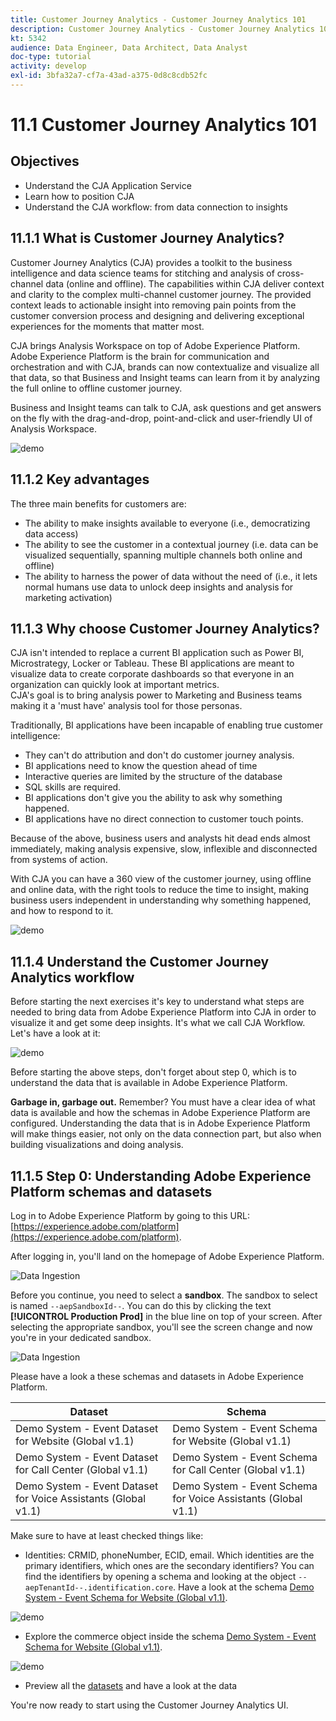 ```yaml
---
title: Customer Journey Analytics - Customer Journey Analytics 101
description: Customer Journey Analytics - Customer Journey Analytics 101
kt: 5342
audience: Data Engineer, Data Architect, Data Analyst
doc-type: tutorial
activity: develop
exl-id: 3bfa32a7-cf7a-43ad-a375-0d8c8cdb52fc
---
```

# 11.1 Customer Journey Analytics 101

## Objectives

- Understand the CJA Application Service
- Learn how to position CJA
- Understand the CJA workflow: from data connection to insights

## 11.1.1 What is Customer Journey Analytics?

Customer Journey Analytics (CJA) provides a toolkit to the business intelligence and data science teams for stitching and analysis of cross-channel data (online and offline). The capabilities within CJA deliver context and clarity to the complex multi-channel customer journey. The provided context leads to actionable insight into removing pain points from the customer conversion process and designing and delivering exceptional experiences for the moments that matter most.

CJA brings Analysis Workspace on top of Adobe Experience Platform. Adobe Experience Platform is the brain for communication and orchestration and with CJA, brands can now contextualize and visualize all that data, so that Business and Insight teams can learn from it by analyzing the full online to offline customer journey. 

Business and Insight teams can talk to CJA, ask questions and get answers on the fly with the drag-and-drop, point-and-click and user-friendly UI of Analysis Workspace.

![demo](./images/cja-adv-analysis1.png)

## 11.1.2 Key advantages

The three main benefits for customers are:

- The ability to make insights available to everyone (i.e., democratizing data access)
- The ability to see the customer in a contextual journey (i.e. data can be visualized sequentially, spanning multiple channels both online and offline)
- The ability to harness the power of data without the need of  (i.e., it lets normal humans use data to unlock deep insights and analysis for marketing activation)

## 11.1.3 Why choose Customer Journey Analytics?

CJA isn't intended to replace a current BI application such as Power BI, Microstrategy, Locker or Tableau. These BI applications are meant to visualize data to create corporate dashboards so that everyone in an organization can quickly look at important metrics.  
CJA's goal is to bring analysis power to Marketing and Business teams making it a 'must have' analysis tool for those personas.

Traditionally, BI applications have been incapable of enabling true customer intelligence:

- They can't do attribution and don't do customer journey analysis. 
- BI applications need to know the question ahead of time 
- Interactive queries are limited by the structure of the database
- SQL skills are required. 
- BI applications don't give you the ability to ask why something happened. 
- BI applications have no direct connection to customer touch points. 

Because of the above, business users and analysts hit dead ends almost immediately, making analysis expensive, slow, inflexible and disconnected from systems of action.

With CJA you can have a 360 view of the customer journey, using offline and online data, with the right tools to reduce the time to insight, making business users independent in understanding why something happened, and how to respond to it.

![demo](./images/cja-use-case.png)

## 11.1.4 Understand the Customer Journey Analytics workflow

Before starting the next exercises it's key to understand what steps are needed to bring data from Adobe Experience Platform into CJA in order to visualize it and get some deep insights. It's what we call CJA Workflow. Let's have a look at it:

![demo](./images/cja-work-flow.jpg)

Before starting the above steps, don't forget about step 0, which is to understand the data that is available in Adobe Experience Platform.

**Garbage in, garbage out.** Remember? You must have a clear idea of what data is available and how the schemas in Adobe Experience Platform are configured. Understanding the data that is in Adobe Experience Platform will make things easier, not only on the data connection part, but also when building visualizations and doing analysis. 

## 11.1.5 Step 0: Understanding Adobe Experience Platform schemas and datasets

Log in to Adobe Experience Platform by going to this URL: [https://experience.adobe.com/platform](https://experience.adobe.com/platform).

After logging in, you'll land on the homepage of Adobe Experience Platform.

![Data Ingestion](../module2/images/home.png)

Before you continue, you need to select a **sandbox**. The sandbox to select is named ``--aepSandboxId--``. You can do this by clicking the text **[!UICONTROL Production Prod]** in the blue line on top of your screen. After selecting the appropriate sandbox, you'll see the screen change and now you're in your dedicated sandbox.

![Data Ingestion](../module2/images/sb1.png)

Please have a look a these schemas and datasets in Adobe Experience Platform.

| Dataset         | Schema|    
| ----------------- |-------------| 
| Demo System - Event Dataset for Website (Global v1.1) | Demo System - Event Schema for Website (Global v1.1) |   
| Demo System - Event Dataset for Call Center (Global v1.1) | Demo System - Event Schema for Call Center (Global v1.1) |   
| Demo System - Event Dataset for Voice Assistants (Global v1.1)| Demo System - Event Schema for Voice Assistants (Global v1.1)|    

Make sure to have at least checked things like:

- Identities: CRMID, phoneNumber, ECID, email. Which identities are the primary identifiers, which ones are the secondary identifiers?
You can find the identifiers by opening a schema and looking at the object `--aepTenantId--.identification.core`. Have a look at the schema [Demo System - Event Schema for Website (Global v1.1)](https://experience.adobe.com/platform/schema).

![demo](./images/identity.png)

- Explore the commerce object inside the schema [Demo System - Event Schema for Website (Global v1.1)](https://experience.adobe.com/platform/schema).

![demo](./images/commerce.png)

- Preview all the [datasets](https://experience.adobe.com/platform/dataset/browse?limit=50&page=1&sortDescending=1&sortField=created) and have a look at the data

You're now ready to start using the Customer Journey Analytics UI.
